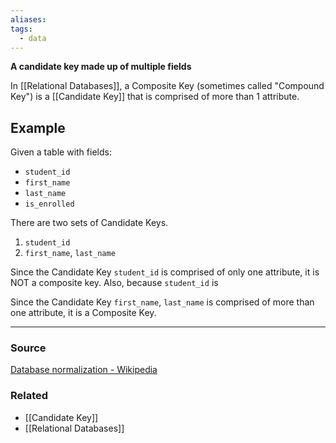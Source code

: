 ```yaml
---
aliases: 
tags:
  - data
---
```

**A candidate key made up of multiple fields**

In [[Relational Databases]], a Composite Key (sometimes called "Compound Key") is a [[Candidate Key]] that is comprised of more than 1 attribute.

## Example

Given a table with fields:

- `student_id`
- `first_name`
- `last_name`
- `is_enrolled`

There are two sets of Candidate Keys.

1. `student_id`
2. `first_name`, `last_name`

Since the Candidate Key `student_id` is comprised of only one attribute, it is NOT a composite key. Also, because `student_id` is  

Since the Candidate Key `first_name`, `last_name` is comprised of more than one attribute, it is a Composite Key.

---

### Source

[Database normalization - Wikipedia](https://en.wikipedia.org/wiki/Database_normalization)

### Related
- [[Candidate Key]] 
- [[Relational Databases]]
